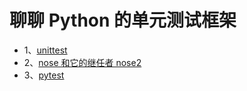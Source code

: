 # 聊聊 Python 的单元测试框架

- 1、[unittest](unittest.md)
- 2、[nose 和它的继任者 nose2](nose.md)
- 3、[pytest](pytest.md)